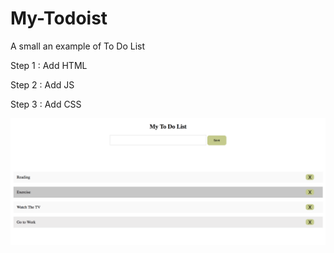 # My-Todoist

A small an example of To Do List 

Step 1 : Add HTML


Step 2 : Add JS


Step 3 : Add CSS

<img src="https://raw.githubusercontent.com/Farajpour/My-Todoist/master/My%20To%20Do%20List.png" />
